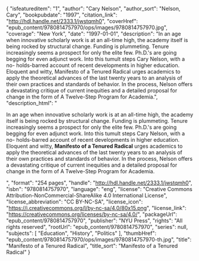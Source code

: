 {
  "isfeatureditem": "1",
  "author": "Cary Nelson",
  "author_sort": "Nelson, Cary",
  "bookpubdate": "1997",
  "citation_link": "http://hdl.handle.net/2333.1/jwstqmh0",
  "coverHref": "epub_content/9780814757970/ops/images/9780814757970.jpg",
  "coverage": "New York",
  "date": "1997-01-01",
  "description": "In an age when innovative scholarly work is at an all-time high, the academy itself is being rocked by structural change. Funding is plummeting. Tenure increasingly seems a prospect for only the elite few. Ph.D.'s are going begging for even adjunct work. Into this tumult steps Cary Nelson, with a no- holds-barred account of recent developments in higher education. Eloquent and witty, Manifesto of a Tenured Radical urges academics to apply the theoretical advances of the last twenty years to an analysis of their own practices and standards of behavior. In the process, Nelson offers a devastating critique of current inequities and a detailed proposal for change in the form of A Twelve-Step Program for Academia.",
  "description_html": "<p>In an age when innovative scholarly work is at an all-time high, the academy itself is being rocked by structural change. Funding is plummeting. Tenure increasingly seems a prospect for only the elite few. Ph.D.'s are going begging for even adjunct work. Into this tumult steps Cary Nelson, with a no- holds-barred account of recent developments in higher education.<br> Eloquent and witty, <b>Manifesto of a Tenured Radical</b> urges academics to apply the theoretical advances of the last twenty years to an analysis of their own practices and standards of behavior. In the process, Nelson offers a devastating critique of current inequities and a detailed proposal for change in the form of A Twelve-Step Program for Academia.</p>",
  "format": "254 pages",
  "handle": "http://hdl.handle.net/2333.1/jwstqmh0",
  "isbn": "9780814757970",
  "language": "eng",
  "license": "Creative Commons Attribution-NonCommercial-ShareAlike 4.0 International License",
  "license_abbreviation": "CC BY-NC-SA",
  "license_icon": "https://i.creativecommons.org/l/by-nc-sa/4.0/80x15.png",
  "license_link": "https://creativecommons.org/licenses/by-nc-sa/4.0/",
  "packageUrl": "epub_content/9780814757970",
  "publisher": "NYU Press",
  "rights": "All rights reserved",
  "rootUrl": "epub_content/9780814757970",
  "series": null,
  "subjects": [
    "Education",
    "History",
    "Politics"
  ],
  "thumbHref": "epub_content/9780814757970/ops/images/9780814757970-th.jpg",
  "title": "Manifesto of a Tenured Radical",
  "title_sort": "Manifesto of a Tenured Radical"
}
